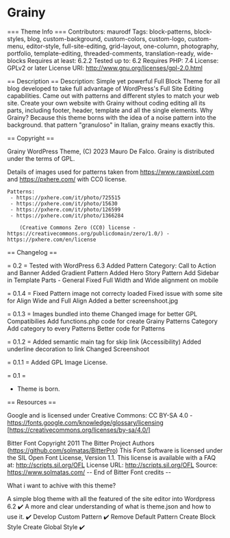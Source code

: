# Grainy


=== Theme Info ===
Contributors: maurodf
Tags: block-patterns, block-styles, blog, custom-background, custom-colors, custom-logo, custom-menu, editor-style, full-site-editing, grid-layout, one-column, photography, portfolio, template-editing, threaded-comments, translation-ready, wide-blocks
Requires at least: 6.2.2
Tested up to: 6.2
Requires PHP: 7.4
License: GPLv2 or later
License URI: http://www.gnu.org/licenses/gpl-2.0.html

== Description ==
Description: Simple yet powerful Full Block Theme for all blog developed to take full advantage of WordPress's Full Site Editing capabilities. Came out with patterns and different styles to match your web site. Create your own website with Grainy without coding editing all its parts, including footer, header, template and all the single elements. Why Grainy? Because this theme borns with the idea of a noise pattern into the background. that pattern "granuloso" in Italian, grainy means exactly this.

== Copyright ==

Grainy WordPress Theme, (C) 2023 Mauro De Falco.
Grainy is distributed under the terms of GPL.

Details of images used for patterns taken from https://www.rawpixel.com and https://pxhere.com/ with CC0 license.

	Patterns:
	 - https://pxhere.com/it/photo/725515
	 - https://pxhere.com/it/photo/15630
	 - https://pxhere.com/it/photo/126599
	 - https://pxhere.com/it/photo/1366284

		(Creative Commons Zero (CC0) license - https://creativecommons.org/publicdomain/zero/1.0/) - https://pxhere.com/en/license

== Changelog ==

= 0.2 =
Tested with WordPress 6.3
Added Pattern Category: Call to Action and Banner
Added Gradient Pattern
Added Hero Story Pattern
Add Sidebar in Template Parts - General
Fixed Full Width and Wide alignment on mobile

= 0.1.4 =
Fixed Pattern image not correcty loaded
Fixed issue with some site for Align Wide and Full Align
Added a better screenshoot.jpg

= 0.1.3 =
Images bundled into theme
Changed image for better GPL Compatibilies
Add functions.php code for create Grainy Patterns Category
Add category to every Patterns
Better code for Patterns

= 0.1.2 =
Added semantic main tag for skip link (Accessibility)
Added underline decoration to link
Changed Screenshoot

= 0.1.1 =
Added GPL Image License.

= 0.1 =
* Theme is born.


== Resources ==

Google and is licensed under Creative Commons: CC BY-SA 4.0 - https://fonts.google.com/knowledge/glossary/licensing [https://creativecommons.org/licenses/by-sa/4.0/]

Bitter Font
Copyright 2011 The Bitter Project Authors (https://github.com/solmatas/BitterPro) 
This Font Software is licensed under the SIL Open Font License, Version 1.1. This license is available with a FAQ at: http://scripts.sil.org/OFL 
License URL: http://scripts.sil.org/OFL 
Source: https://www.solmatas.com/
-- End of Bitter Font credits --


What i want to achive with this theme?

A simple blog theme with all the featured of the site editor into Wordpress 6.2 ✔️
A more and clear understanding of what is theme.json and how to use it. ✔️
Develop Custom Pattern ✔️
Remove Default Pattern 
Create Block Style
Create Global Style ✔️
